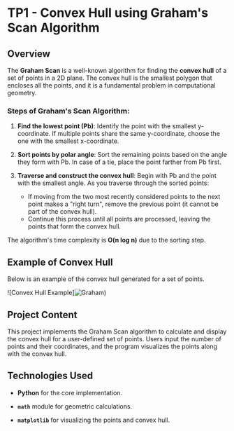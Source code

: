 # TP1 - Convex Hull using Graham's Scan Algorithm

## Overview

The **Graham Scan** is a well-known algorithm for finding the **convex hull** of a set of points in a 2D plane. The convex hull is the smallest polygon that encloses all the points, and it is a fundamental problem in computational geometry.

### Steps of Graham's Scan Algorithm:

1. **Find the lowest point (Pb)**: Identify the point with the smallest y-coordinate. If multiple points share the same y-coordinate, choose the one with the smallest x-coordinate.
  
2. **Sort points by polar angle**: Sort the remaining points based on the angle they form with Pb. In case of a tie, place the point farther from Pb first.

3. **Traverse and construct the convex hull**: Begin with Pb and the point with the smallest angle. As you traverse through the sorted points:
   - If moving from the two most recently considered points to the next point makes a "right turn", remove the previous point (it cannot be part of the convex hull).
   - Continue this process until all points are processed, leaving the points that form the convex hull.

The algorithm's time complexity is **O(n log n)** due to the sorting step.

## Example of Convex Hull

Below is an example of the convex hull generated for a set of points.

![Convex Hull Example]![Graham](https://github.com/user-attachments/assets/fb786fd6-1021-44de-86cd-5094f76ccb57))


## Project Content

This project implements the Graham Scan algorithm to calculate and display the convex hull for a user-defined set of points. Users input the number of points and their coordinates, and the program visualizes the points along with the convex hull.

## Technologies Used

- **Python** for the core implementation.

- **`math`** module for geometric calculations.
- **`matplotlib`** for visualizing the points and convex hull.


